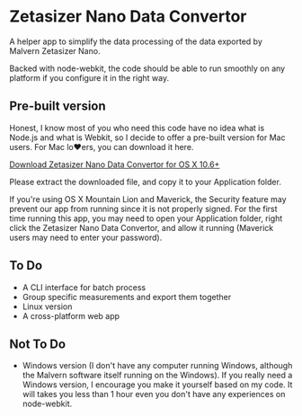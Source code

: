 Zetasizer Nano Data Convertor
=============================

A helper app to simplify the data processing of the data exported by Malvern Zetasizer Nano.

Backed with node-webkit, the code should be able to run smoothly on any platform if you configure it in the right way.

## Pre-built version

Honest, I know most of you who need this code have no idea what is Node.js and what is Webkit, so I decide to offer a pre-built version for Mac users. For Mac lo♥ers, you can download it here.

[Download Zetasizer Nano Data Convertor for OS X 10.6+](http://liuy.me/files/zndc.zip) 

Please extract the downloaded file, and copy it to your Application folder.

If you're using OS X Mountain Lion and Maverick, the Security feature may prevent our app from running since it is not properly signed. 
For the first time running this app, you may need to open your Application folder, right click the Zetasizer Nano Data Convertor, and allow it running (Maverick users may need to enter your password).

## To Do

* A CLI interface for batch process
* Group specific measurements and export them together
* Linux version
* A cross-platform web app

## Not To Do

* Windows version (I don't have any computer running Windows, although the Malvern software itself running on the Windows). If you really need a Windows version, I encourage you make it yourself based on my code. It will takes you less than 1 hour even you don't have any experiences on node-webkit.